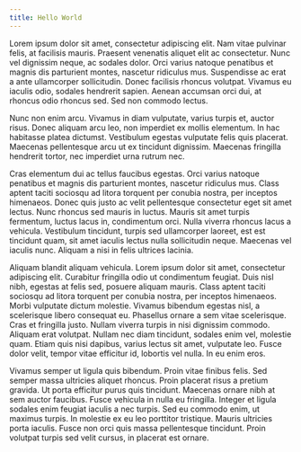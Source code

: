 ```yaml
---
title: Hello World
---
```


Lorem ipsum dolor sit amet, consectetur adipiscing elit. Nam vitae pulvinar felis, at facilisis mauris. Praesent venenatis aliquet elit ac consectetur. Nunc vel dignissim neque, ac sodales dolor. Orci varius natoque penatibus et magnis dis parturient montes, nascetur ridiculus mus. Suspendisse ac erat a ante ullamcorper sollicitudin. Donec facilisis rhoncus volutpat. Vivamus eu iaculis odio, sodales hendrerit sapien. Aenean accumsan orci dui, at rhoncus odio rhoncus sed. Sed non commodo lectus.

Nunc non enim arcu. Vivamus in diam vulputate, varius turpis et, auctor risus. Donec aliquam arcu leo, non imperdiet ex mollis elementum. In hac habitasse platea dictumst. Vestibulum egestas vulputate felis quis placerat. Maecenas pellentesque arcu ut ex tincidunt dignissim. Maecenas fringilla hendrerit tortor, nec imperdiet urna rutrum nec.

Cras elementum dui ac tellus faucibus egestas. Orci varius natoque penatibus et magnis dis parturient montes, nascetur ridiculus mus. Class aptent taciti sociosqu ad litora torquent per conubia nostra, per inceptos himenaeos. Donec quis justo ac velit pellentesque consectetur eget sit amet lectus. Nunc rhoncus sed mauris in luctus. Mauris sit amet turpis fermentum, luctus lacus in, condimentum orci. Nulla viverra rhoncus lacus a vehicula. Vestibulum tincidunt, turpis sed ullamcorper laoreet, est est tincidunt quam, sit amet iaculis lectus nulla sollicitudin neque. Maecenas vel iaculis nunc. Aliquam a nisi in felis ultrices lacinia.

Aliquam blandit aliquam vehicula. Lorem ipsum dolor sit amet, consectetur adipiscing elit. Curabitur fringilla odio ut condimentum feugiat. Duis nisl nibh, egestas at felis sed, posuere aliquam mauris. Class aptent taciti sociosqu ad litora torquent per conubia nostra, per inceptos himenaeos. Morbi vulputate dictum molestie. Vivamus bibendum egestas nisl, a scelerisque libero consequat eu. Phasellus ornare a sem vitae scelerisque. Cras et fringilla justo. Nullam viverra turpis in nisi dignissim commodo. Aliquam erat volutpat. Nullam nec diam tincidunt, sodales enim vel, molestie quam. Etiam quis nisi dapibus, varius lectus sit amet, vulputate leo. Fusce dolor velit, tempor vitae efficitur id, lobortis vel nulla. In eu enim eros.

Vivamus semper ut ligula quis bibendum. Proin vitae finibus felis. Sed semper massa ultricies aliquet rhoncus. Proin placerat risus a pretium gravida. Ut porta efficitur purus quis tincidunt. Maecenas ornare nibh at sem auctor faucibus. Fusce vehicula in nulla eu fringilla. Integer et ligula sodales enim feugiat iaculis a nec turpis. Sed eu commodo enim, ut maximus turpis. In molestie ex eu leo porttitor tristique. Mauris ultricies porta iaculis. Fusce non orci quis massa pellentesque tincidunt. Proin volutpat turpis sed velit cursus, in placerat est ornare.
